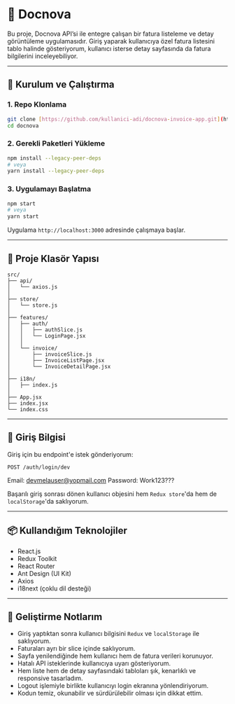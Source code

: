 # 📄 Docnova

Bu proje, Docnova API’si ile entegre çalışan bir fatura listeleme ve detay görüntüleme uygulamasıdır. Giriş yaparak kullanıcıya özel fatura listesini tablo halinde gösteriyorum, kullanıcı isterse detay sayfasında da fatura bilgilerini inceleyebiliyor.

---

## 🚀 Kurulum ve Çalıştırma

### 1. Repo Klonlama

```bash
git clone [https://github.com/kullanici-adi/docnova-invoice-app.git](https://github.com/eraydmrcoglu/docnova-task.git)
cd docnova
```

### 2. Gerekli Paketleri Yükleme

```bash
npm install --legacy-peer-deps
# veya
yarn install --legacy-peer-deps
```

### 3. Uygulamayı Başlatma

```bash
npm start
# veya
yarn start
```

Uygulama `http://localhost:3000` adresinde çalışmaya başlar.

---

## 📂 Proje Klasör Yapısı

```
src/
├── api/                     
│   └── axios.js
│
├── store/                     
│   └── store.js
│
├── features/
│   ├── auth/               
│   │   ├── authSlice.js
│   │   └── LoginPage.jsx
│   │
│   └── invoice/             
│       ├── invoiceSlice.js
│       ├── InvoiceListPage.jsx
│       └── InvoiceDetailPage.jsx
│
├── i18n/                    
│   ├── index.js
│
├── App.jsx                  
├── index.jsx                
└── index.css                
```

---

## 🔐 Giriş Bilgisi

Giriş için bu endpoint'e istek gönderiyorum:

```http
POST /auth/login/dev
```

Email: devmelauser@yopmail.com
Password: Work123???

Başarılı giriş sonrası dönen kullanıcı objesini hem `Redux store`'da hem de `localStorage`'da saklıyorum.

---

## 📦 Kullandığım Teknolojiler

- React.js
- Redux Toolkit
- React Router
- Ant Design (UI Kit)
- Axios
- i18next (çoklu dil desteği)

---

## 🧠 Geliştirme Notlarım

- Giriş yaptıktan sonra kullanıcı bilgisini `Redux` ve `localStorage` ile saklıyorum.
- Faturaları ayrı bir slice içinde saklıyorum.
- Sayfa yenilendiğinde hem kullanıcı hem de fatura verileri korunuyor.
- Hatalı API isteklerinde kullanıcıya uyarı gösteriyorum.
- Hem liste hem de detay sayfasındaki tabloları şık, kenarlıklı ve responsive tasarladım.
- Logout işlemiyle birlikte kullanıcıyı login ekranına yönlendiriyorum.
- Kodun temiz, okunabilir ve sürdürülebilir olması için dikkat ettim.
